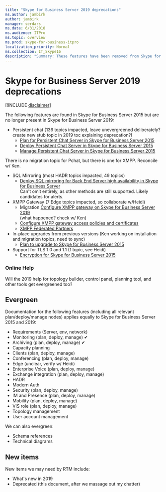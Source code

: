 ```yaml
---
title: "Skype for Business Server 2019 deprecations"
ms.author: jambirk
author: jambirk
manager: serdars
ms.date: 6/31/2018
ms.audience: ITPro
ms.topic: overview
ms.prod: skype-for-business-itpro
localization_priority: Normal
ms.collection: IT_Skype16
description: "Summary: These features have been removed from Skype for Business Server 2019."
---
```


# Skype for Business Server 2019 deprecations

<!-- In addition to deprecations, this document reflects notes on what topic areas can and can't be evergreened to generically apply to 2019 and 2015 alike. It's not a doc plan in that it provides no schedule, but it is a general plan of attack to deal with legacy topics requiring minimal investment for 2019's release. -->

[!INCLUDE [disclaimer](disclaimer.md)]

The following features are found in Skype for Business Server 2015 but are no longer present in Skype for Business Server 2019: 

- Persistent chat (136 topics impacted, leave unevergreened deliberately? create new stub topic in 2019 toc explaining deprecation?)
    - [Plan for Persistent Chat Server in Skype for Business Server 2015](../SfbServer/plan-your-deployment/persistent-chat-server/persistent-chat-server.md)
    - [Deploy Persistent Chat Server in Skype for Business Server 2015](../SfbServer/deploy/deploy-persistent-chat-server/deploy-persistent-chat-server.md)
    - [Manage Persistent Chat Server in Skype for Business Server 2015](../SfbServer/manage/persistent-chat/persistent-chat.md)

There is no migration topic for Pchat, but there is one for XMPP. Reconcile w/ Ken.  

- SQL Mirroring (most HADR topics impacted, 49 topics)
    - [Deploy SQL mirroring for Back End Server high availability in Skype for Business Server](../SfbServer/deploy/deploy-high-availability-and-disaster-recovery/sql-mirroring-for-high-availability.md)\
    Can't omit entirely, as other methods are still supported. Likely candidates for alerts.
- XMPP Gateway (7 Edge topics impacted, so collaborate w/Heidi)   
    - Migration [Configure XMPP gateway on Skype for Business Server 2019](migration/configure-xmpp-gateway.md) \
     (what happened? check w/ Ken)
    - [Configure XMPP gateway access policies and certificates](migration/configure-xmpp-gateway-access-policies-and-certificates.md)
    - [XMPP Federated Partners](../SfbServer/help-topics/help-lscp/xmpp-federated-partners.md)
- In-place upgrades from previous versions (Ken working on installation and migration topics, need to sync)
    - [Plan to upgrade to Skype for Business Server 2015](../SfbServer/plan-your-deployment/upgrade.md)
- Support for TLS 1.0 and 1.1 (1 topic, see Heidi)
    -  [Encryption for Skype for Business Server 2015](../SfbServer/plan-your-deployment/security/encryption.md)


<!-- 
The file counts reflect file hits in searches, and in some cases refer to un-migrated 2013 topics we can link to once they are migrated. 

The following deprecation notes may be necessary. Or not. If 2019 has a seperate toc but single sources files from 2015 folders we can simply omit entire files and nodes from the 2019 toc and reffrain from evergreening them, so they self-identify as 2015 topics.

> [!NOTE]
> Persistent chat is available in Skype for Business Server 2015 but is no longer supported in Skype for Business Server 2019.

> [!NOTE]
> XMPP Gateways are available in Skype for Business Server 2015 but are no longer supported in Skype for Business Server 2019.

> [!NOTE]
> SQL Mirroring is available in Skype for Business Server 2015 but is no longer supported in Skype for Business Server 2019. The Clustering and AlwaysOn methods are preferred with Skype for Business Server 2019.

> [!NOTE]
> In-place upgrades from previous versions are available in Skype for Business Server 2015 but are not available  in Skype for Business Server 2019. See *Migration link*

Add following to encryption.md:
> [!SECURITY NOTE]
> To ensure the strongest cryptographic protocol is used, Skype for Business Server 2019 will offer TLS encryption protocols in the following order to clients: **TLS 2.0, TLS 1.2**. TLS is a critical aspect of Skype for Business Server 2019 and thus it is required in order to maintain a supported environment. 
-->

### Online Help

Will the 2019 help for topology builder, control panel, planning tool, and other tools get evergreened too?


## Evergreen

Documentation for the following features (including all relevant plan/deploy/manage nodes) applies equally to Skype for Business Server 2015 and 2019:
- Requirements (Server, env, network)
- Monitoring (plan, deploy, manage)  &#x2714;
- Archiving (plan, deploy, manage)  &#x2714;
- Capacity planning
- Clients (plan, deploy, manage)
- Conferencing (plan, deploy, manage)
- Edge (unclear, verify w/ Heidi)
- Enterprise Voice (plan, deploy, manage)
- Exchange integration (plan, deploy, manage)
- HADR
- Modern Auth
- Security (plan, deploy, manage)
- IM and Presence (plan, deploy, manage)
- Mobility (plan, deploy, manage)
- VIS role (plan, deploy, manage)
- Topology management
- User account management

We can also evergreen: 
- Schema references
- Technical diagrams

## New items
New items we may need by RTM include: 
- What's new in 2019
- Deprecated (this document, after we massage out my chatter)
